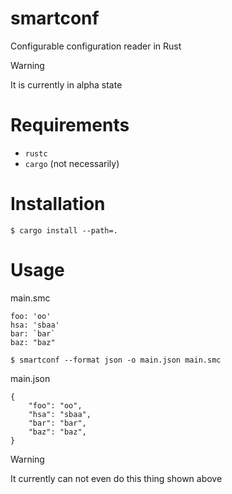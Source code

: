 # smartconf

Configurable configuration reader in Rust

> [!Warning]
> It is currently in alpha state

# Requirements

- `rustc`
- `cargo` (not necessarily)

# Installation

```console
$ cargo install --path=.
```

# Usage

main.smc
```smartconf
foo: 'oo'
hsa: 'sbaa'
bar: `bar`
baz: "baz"
```

```console
$ smartconf --format json -o main.json main.smc
```

main.json
```
{
    "foo": "oo",
    "hsa": "sbaa",
    "bar": "bar",
    "baz": "baz",
}
```

> [!Warning]
> It currently can not even do this thing shown above
